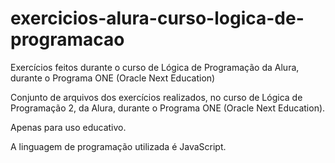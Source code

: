 # exercicios-alura-curso-logica-de-programacao
Exercícios feitos durante o curso de Lógica de Programação da Alura, durante o Programa ONE (Oracle Next Education)


Conjunto de arquivos dos exercícios realizados, no curso de Lógica de Programação 2, da Alura, durante o Programa ONE (Oracle Next Education).

Apenas para uso educativo.

A linguagem de programação utilizada é JavaScript.
